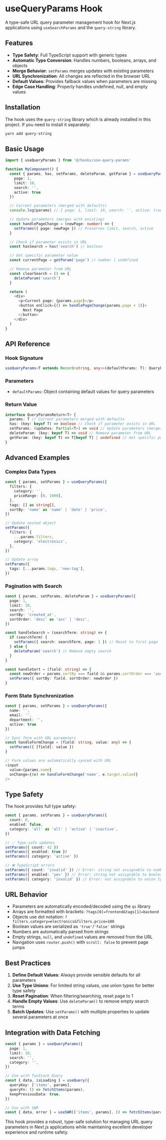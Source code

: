 # useQueryParams Hook

A type-safe URL query parameter management hook for Next.js applications using `useSearchParams` and the `query-string` library.

## Features

- **Type Safety**: Full TypeScript support with generic types
- **Automatic Type Conversion**: Handles numbers, booleans, arrays, and objects
- **Merge Behavior**: `setParams` merges updates with existing parameters
- **URL Synchronization**: All changes are reflected in the browser URL
- **Default Values**: Provides fallback values when parameters are missing
- **Edge Case Handling**: Properly handles undefined, null, and empty values

## Installation

The hook uses the `query-string` library which is already installed in this project. If you need to install it separately:

```bash
yarn add query-string
```

## Basic Usage

```typescript
import { useQueryParams } from '@/hooks/use-query-params'

function MyComponent() {
  const { params, has, setParams, deleteParam, getParam } = useQueryParams({
    page: 1,
    limit: 10,
    search: '',
    active: true
  })

  // Current parameters (merged with defaults)
  console.log(params) // { page: 1, limit: 10, search: '', active: true }

  // Update parameters (merges with existing)
  const handlePageChange = (newPage: number) => {
    setParams({ page: newPage }) // Preserves limit, search, active
  }

  // Check if parameter exists in URL
  const hasSearch = has('search') // boolean

  // Get specific parameter value
  const currentPage = getParam('page') // number | undefined

  // Remove parameter from URL
  const clearSearch = () => {
    deleteParam('search')
  }

  return (
    <div>
      <p>Current page: {params.page}</p>
      <button onClick={() => handlePageChange(params.page + 1)}>
        Next Page
      </button>
    </div>
  )
}
```

## API Reference

### Hook Signature

```typescript
useQueryParams<T extends Record<string, any>>(defaultParams: T): QueryParamsReturn<T>
```

### Parameters

- `defaultParams`: Object containing default values for query parameters

### Return Value

```typescript
interface QueryParamsReturn<T> {
  params: T // Current parameters merged with defaults
  has: (key: keyof T) => boolean // Check if parameter exists in URL
  setParams: (updates: Partial<T>) => void // Update parameters (merges with existing)
  deleteParam: (key: keyof T) => void // Remove parameter from URL
  getParam: (key: keyof T) => T[keyof T] | undefined // Get specific parameter value
}
```

## Advanced Examples

### Complex Data Types

```typescript
const { params, setParams } = useQueryParams({
  filters: {
    category: '',
    priceRange: [0, 1000],
  },
  tags: [] as string[],
  sortBy: 'name' as 'name' | 'date' | 'price',
})

// Update nested object
setParams({
  filters: {
    ...params.filters,
    category: 'electronics',
  },
})

// Update array
setParams({
  tags: [...params.tags, 'new-tag'],
})
```

### Pagination with Search

```typescript
const { params, setParams, deleteParam } = useQueryParams({
  page: 1,
  limit: 10,
  search: '',
  sortBy: 'created_at',
  sortOrder: 'desc' as 'asc' | 'desc',
})

const handleSearch = (searchTerm: string) => {
  if (searchTerm) {
    setParams({ search: searchTerm, page: 1 }) // Reset to first page
  } else {
    deleteParam('search') // Remove empty search
  }
}

const handleSort = (field: string) => {
  const newOrder = params.sortBy === field && params.sortOrder === 'asc' ? 'desc' : 'asc'
  setParams({ sortBy: field, sortOrder: newOrder })
}
```

### Form State Synchronization

```typescript
const { params, setParams } = useQueryParams({
  name: '',
  email: '',
  department: '',
  active: true
})

// Sync form with URL parameters
const handleFormChange = (field: string, value: any) => {
  setParams({ [field]: value })
}

// Form values are automatically synced with URL
<input
  value={params.name}
  onChange={(e) => handleFormChange('name', e.target.value)}
/>
```

## Type Safety

The hook provides full type safety:

```typescript
const { params, setParams } = useQueryParams({
  count: 0,
  enabled: false,
  category: 'all' as 'all' | 'active' | 'inactive',
})

// ✅ Type-safe updates
setParams({ count: 42 })
setParams({ enabled: true })
setParams({ category: 'active' })

// ❌ TypeScript errors
setParams({ count: 'invalid' }) // Error: string not assignable to number
setParams({ enabled: 'yes' }) // Error: string not assignable to boolean
setParams({ category: 'invalid' }) // Error: not assignable to union type
```

## URL Behavior

- Parameters are automatically encoded/decoded using the `qs` library
- Arrays are formatted with brackets: `?tags[0]=frontend&tags[1]=backend`
- Objects use dot notation: `?filters.category=electronics&filters.price=100`
- Boolean values are serialized as `'true'`/`'false'` strings
- Numbers are automatically parsed from strings
- Empty strings, `null`, and `undefined` values are removed from the URL
- Navigation uses `router.push()` with `scroll: false` to prevent page jumps

## Best Practices

1. **Define Default Values**: Always provide sensible defaults for all parameters
2. **Use Type Unions**: For limited string values, use union types for better type safety
3. **Reset Pagination**: When filtering/searching, reset page to 1
4. **Handle Empty Values**: Use `deleteParam()` to remove empty search terms
5. **Batch Updates**: Use `setParams()` with multiple properties to update several parameters at once

## Integration with Data Fetching

```typescript
const { params } = useQueryParams({
  page: 1,
  limit: 10,
  search: '',
  category: '',
})

// Use with TanStack Query
const { data, isLoading } = useQuery({
  queryKey: ['items', params],
  queryFn: () => fetchItems(params),
  keepPreviousData: true,
})

// Use with SWR
const { data, error } = useSWR(['items', params], () => fetchItems(params))
```

This hook provides a robust, type-safe solution for managing URL query parameters in Next.js applications while maintaining excellent developer experience and runtime safety.
